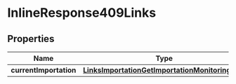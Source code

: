 
# InlineResponse409Links

## Properties
Name | Type | Description | Notes
------------ | ------------- | ------------- | -------------
**currentImportation** | [**LinksImportationGetImportationMonitoringLink**](LinksImportationGetImportationMonitoringLink.md) |  |  [optional]



